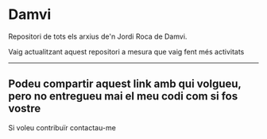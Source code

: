 # Damvi
Repositori de tots els arxius de'n Jordi Roca de Damvi.

Vaig actualitzant aquest repositori a mesura que vaig fent més activitats

---------------------------------------------------------------------
Podeu compartir aquest link amb qui volgueu, pero no entregueu mai el
meu codi com si fos vostre
---------------------------------------------------------------------
Si voleu contribuïr contactau-me

